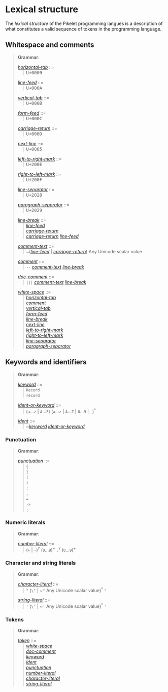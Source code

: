 # Lexical structure

The _lexical structure_ of the Pikelet programming langues is a description of what constitutes a valid sequence of tokens in the programming language.

## Whitespace and comments

> **Grammar**:
>
> <a href="#var:horizontal-tab"><var id="var:horizontal-tab">horizontal-tab</var></a> ::=\
> &emsp;|&ensp;<kbd>U+0009</kbd>
>
> <a href="#var:line-feed"><var id="var:line-feed">line-feed</var></a> ::=\
> &emsp;|&ensp;<kbd>U+000A</kbd>
>
> <a href="#var:vertical-tab"><var id="var:vertical-tab">vertical-tab</var></a> ::=\
> &emsp;|&ensp;<kbd>U+000B</kbd>
>
> <a href="#var:form-feed"><var id="var:form-feed">form-feed</var></a> ::=\
> &emsp;|&ensp;<kbd>U+000C</kbd>
>
> <a href="#var:carriage-return"><var id="var:carriage-return">carriage-return</var></a> ::=\
> &emsp;|&ensp;<kbd>U+000D</kbd>
>
> <a href="#var:next-line"><var id="var:next-line">next-line</var></a> ::=\
> &emsp;|&ensp;<kbd>U+0085</kbd>
>
> <a href="#var:left-to-right-mark"><var id="var:left-to-right-mark">left-to-right-mark</var></a> ::=\
> &emsp;|&ensp;<kbd>U+200E</kbd>
>
> <a href="#var:right-to-left-mark"><var id="var:right-to-left-mark">right-to-left-mark</var></a> ::=\
> &emsp;|&ensp;<kbd>U+200F</kbd>
>
> <a href="#var:line-separator"><var id="var:line-separator">line-separator</var></a> ::=\
> &emsp;|&ensp;<kbd>U+2028</kbd>
>
> <a href="#var:paragraph-separator"><var id="var:paragraph-separator">paragraph-separator</var></a> ::=\
> &emsp;|&ensp;<kbd>U+2029</kbd>
>
> <a href="#var:line-break"><var id="var:line-break">line-break</var></a> ::=\
> &emsp;|&ensp;<a href="#var:line-feed"><var>line-feed</var></a>\
> &emsp;|&ensp;<a href="#var:carriage-return"><var>carriage-return</var></a>\
> &emsp;|&ensp;<a href="#var:carriage-return"><var>carriage-return</var></a> <a href="#var:line-feed"><var>line-feed</var></a>
>
> <a href="#var:comment-text"><var id="var:comment-text">comment-text</var></a> ::=\
> &emsp;|&ensp;~(<a href="#var:line-feed"><var>line-feed</var></a> | <a href="#var:carriage-return"><var>carriage-return</var></a>) Any Unicode scalar value
>
> <a href="#var:comment"><var id="var:comment">comment</var></a> ::=\
> &emsp;|&ensp;`--` <a href="comment-text"><var>comment-text</var></a> <a href="#var:line-break"><var>line-break</var></a>
>
> <a href="#var:doc-comment"><var id="var:doc-comment">doc-comment</var></a> ::=\
> &emsp;|&ensp;`|||` <a href="comment-text"><var>comment-text</var></a> <a href="#var:line-break"><var>line-break</var></a>
>
> <a href="#var:white-space"><var id="var:white-space">white-space</var></a> ::=\
> &emsp;|&ensp;<a href="#var:horizontal-tab"><var>horizontal-tab</var></a>\
> &emsp;|&ensp;<a href="#var:comment"><var>comment</var></a>\
> &emsp;|&ensp;<a href="#var:vertical-tab"><var>vertical-tab</var></a>\
> &emsp;|&ensp;<a href="#var:form-feed"><var>form-feed</var></a>\
> &emsp;|&ensp;<a href="#var:line-break"><var>line-break</var></a>\
> &emsp;|&ensp;<a href="#var:next-line"><var>next-line</var></a>\
> &emsp;|&ensp;<a href="#var:left-to-right-mark"><var>left-to-right-mark</var></a>\
> &emsp;|&ensp;<a href="#var:right-to-left-mark"><var>right-to-left-mark</var></a>\
> &emsp;|&ensp;<a href="#var:line-separator"><var>line-separator</var></a>\
> &emsp;|&ensp;<a href="#var:paragraph-separator"><var>paragraph-separator</var></a>

## Keywords and identifiers

> **Grammar**:
>
> <a href="#var:keyword"><var id="var:keyword">keyword</var></a> ::=\
> &emsp;|&ensp;`Record`\
> &emsp;|&ensp;`record`
>
> <a href="#var:ident-or-keyword"><var id="var:ident-or-keyword">ident-or-keyword</var></a> ::=\
> &emsp;|&ensp;(`a`&hellip;`z` | `A`&hellip;`Z`) (`a`&hellip;`z` | `A`&hellip;`Z` | `0`&hellip;`9` | `-`)<sup>\*</sup>
>
> <a href="#var:ident"><var id="var:ident">ident</var></a> ::=\
> &emsp;|&ensp;~<a href="#var:keyword"><var>keyword</var></a> <a href="#var:ident-or-keyword"><var>ident-or-keyword</var></a>

### Punctuation

> **Grammar**:
>
> <a href="#var:punctuation"><var id="var:punctuation">punctuation</var></a> ::=\
> &emsp;|&ensp;`{`\
> &emsp;|&ensp;`}`\
> &emsp;|&ensp;`(`\
> &emsp;|&ensp;`)`\
> &emsp;|&ensp;`:`\
> &emsp;|&ensp;`,`\
> &emsp;|&ensp;`=`\
> &emsp;|&ensp;`->`\
> &emsp;|&ensp;`;`

### Numeric literals

> **Grammar**:
>
> <a href="#var:number-literal"><var id="var:number-literal">number-literal</var></a> ::=\
> &emsp;|&ensp;(`+` | `-`)<sup>?</sup> (`0`&hellip;`9`)<sup>+</sup> `.`<sup>?</sup> (`0`&hellip;`9`)<sup>+</sup>

### Character and string literals

> **Grammar**:
>
> <a href="#var:character-literal"><var id="var:character-literal">character-literal</var></a> ::=\
> &emsp;|&ensp;`"` (`\"` | ~`"` Any Unicode scalar value)<sup>*</sup>  `"`
>
> <a href="#var:string-literal"><var id="var:string-literal">string-literal</var></a> ::=\
> &emsp;|&ensp;`'` (`\'` | ~`'` Any Unicode scalar value)<sup>*</sup>  `'`

### Tokens

> **Grammar**:
>
> <a href="#var:token"><var id="var:token">token</var></a> ::=\
> &emsp;|&ensp;<a href="#var:white-space"><var>white-space</var></a>\
> &emsp;|&ensp;<a href="#var:doc-comment"><var>doc-comment</var></a>\
> &emsp;|&ensp;<a href="#var:keyword"><var>keyword</var></a>\
> &emsp;|&ensp;<a href="#var:ident"><var>ident</var></a>\
> &emsp;|&ensp;<a href="#var:punctuation"><var>punctuation</var></a>\
> &emsp;|&ensp;<a href="#var:number-literal"><var>number-literal</var></a>\
> &emsp;|&ensp;<a href="#var:character-literal"><var>character-literal</var></a>\
> &emsp;|&ensp;<a href="#var:string-literal"><var>string-literal</var></a>
